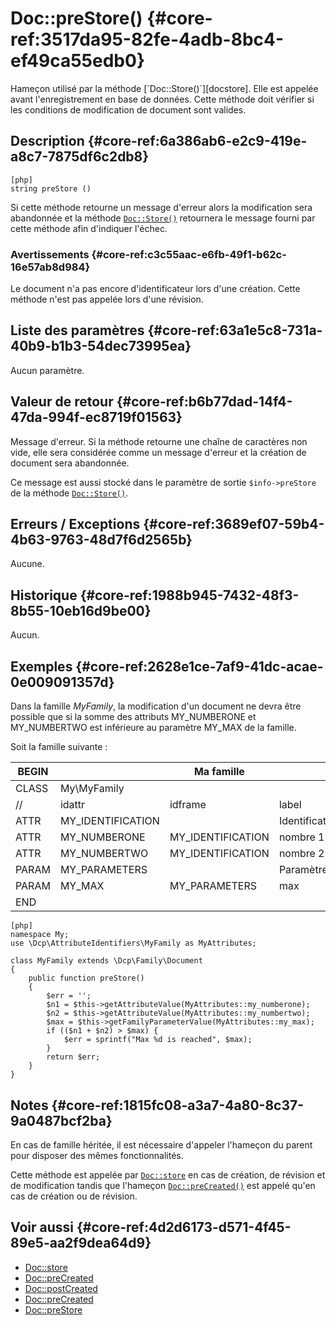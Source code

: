 # Doc::preStore() {#core-ref:3517da95-82fe-4adb-8bc4-ef49ca55edb0}

<div class="short-description" markdown="1">
Hameçon utilisé par la méthode [`Doc::Store()`][docstore]. Elle est appelée
avant l'enregistrement en base de données. Cette méthode doit vérifier si les
conditions de modification de document sont valides.

</div>

## Description {#core-ref:6a386ab6-e2c9-419e-a8c7-7875df6c2db8}

    [php]
    string preStore ()

Si cette méthode retourne un message d'erreur alors la modification sera
abandonnée et la méthode [`Doc::Store()`][docstore] retournera le message fourni
par cette méthode afin d'indiquer l'échec.


### Avertissements {#core-ref:c3c55aac-e6fb-49f1-b62c-16e57ab8d984}

Le document n'a pas encore d'identificateur lors d'une création.
Cette méthode n'est pas appelée lors d'une révision.

## Liste des paramètres {#core-ref:63a1e5c8-731a-40b9-b1b3-54dec73995ea}

Aucun paramètre.

## Valeur de retour {#core-ref:b6b77dad-14f4-47da-994f-ec8719f01563}

Message d'erreur. Si la méthode retourne une chaîne de caractères non vide, elle
sera considérée comme un message d'erreur et la création de document sera
abandonnée.

Ce message est aussi stocké dans le paramètre de sortie `$info->preStore` de la
méthode [`Doc::Store()`][docstore].

## Erreurs / Exceptions {#core-ref:3689ef07-59b4-4b63-9763-48d7f6d2565b}

Aucune.

## Historique {#core-ref:1988b945-7432-48f3-8b55-10eb16d9be00}

Aucun.

## Exemples {#core-ref:2628e1ce-7af9-41dc-acae-0e009091357d}

Dans la famille _MyFamily_, la modification d'un document ne devra être
possible que si la somme des attributs MY_NUMBERONE et MY_NUMBERTWO est
inférieure au paramètre MY_MAX de la famille.

Soit la famille suivante :

| BEGIN |                   |     Ma famille    |                |     | MYFAMILY |       |     |     |
| ----- | ----------------- | ----------------- | -------------- | --- | -------- | ----- | --- | --- |
| CLASS | My\MyFamily       |                   |                |     |          |       |     |     |
| //    | idattr            | idframe           | label          | T   | A        | type  | ord | vis |
| ATTR  | MY_IDENTIFICATION |                   | Identification | N   | N        | frame | 10  | W   |
| ATTR  | MY_NUMBERONE      | MY_IDENTIFICATION | nombre 1       | Y   | N        | int   | 20  | W   |
| ATTR  | MY_NUMBERTWO      | MY_IDENTIFICATION | nombre 2       | N   | N        | int   | 30  | W   |
| PARAM | MY_PARAMETERS     |                   | Paramètres     | N   | N        | frame | 10  | W   |
| PARAM | MY_MAX            | MY_PARAMETERS     | max            | N   | N        | int   | 20  | W   |
| END   |                   |                   |                |     |          |       |     |     |


    [php]
    namespace My;
    use \Dcp\AttributeIdentifiers\MyFamily as MyAttributes;
    
    class MyFamily extends \Dcp\Family\Document
    {
        public function preStore()
        {
            $err = '';
            $n1 = $this->getAttributeValue(MyAttributes::my_numberone);
            $n2 = $this->getAttributeValue(MyAttributes::my_numbertwo);
            $max = $this->getFamilyParameterValue(MyAttributes::my_max);
            if (($n1 + $n2) > $max) {
                $err = sprintf("Max %d is reached", $max);
            }
            return $err;
        }
    }

## Notes {#core-ref:1815fc08-a3a7-4a80-8c37-9a0487bcf2ba}

En cas de famille héritée, il est nécessaire d'appeler l'hameçon du parent pour
disposer des mêmes fonctionnalités.

Cette méthode est appelée par [`Doc::store`][docstore] en cas de création, de
révision et de modification tandis que l'hameçon
[`Doc::preCreated()`][docprecreated] est appelé qu'en cas de création ou de
révision.

## Voir aussi {#core-ref:4d2d6173-d571-4f45-89e5-aa2f9dea64d9}

*   [Doc::store][docstore]
*   [Doc::preCreated][docprecreated]
*   [Doc::postCreated][docpostcreated]
*   [Doc::preCreated][docprecreated]
*   [Doc::preStore][docprestore]

<!-- links -->
[docstore]:         #core-ref:b8540d13-ece6-4e9e-9b72-6a56bca9da12
[docpostcreated]:   #core-ref:b8f80e6b-a374-4bf4-bc76-47290cd69c45 "Hameçon Doc::postCreated()"
[docpoststore]:     #core-ref:99520a31-0aef-4bc6-b20a-114737059d17 "Hameçon Doc::postStore()"
[docprestore]:      #core-ref:3517da95-82fe-4adb-8bc4-ef49ca55edb0 "Hameçon Doc::preStore()"
[docprecreated]:    #core-ref:e85aa9d4-5e62-4a60-9d1c-f60433301747 "Hameçon Doc::preCreated()"
[docprerefresh]:    #core-ref:580d6be1-6b6a-439b-abd7-34b26cfaf2e5 "Hameçon Doc::preRefresh()"
[docpostrefresh]:   #core-ref:9352c534-3691-41e3-b293-599db8e9a4fd "Hameçon Doc::postRefresh()"
[docrevise]:        #core-ref:882e3730-0483-4dbc-9b9d-0d0b5cc31d38